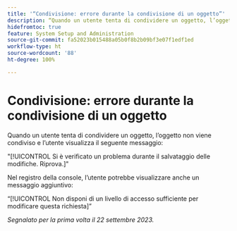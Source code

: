 ```yaml
---
title: '“Condivisione: errore durante la condivisione di un oggetto”'
description: “Quando un utente tenta di condividere un oggetto, l’oggetto non viene condiviso e l’utente visualizza un messaggio di errore.”
hidefromtoc: true
feature: System Setup and Administration
source-git-commit: fa52023b015488a05b0f8b2b09bf3e07f1edf1ed
workflow-type: ht
source-wordcount: '88'
ht-degree: 100%

---
```



# Condivisione: errore durante la condivisione di un oggetto

Quando un utente tenta di condividere un oggetto, l’oggetto non viene condiviso e l’utente visualizza il seguente messaggio:

&quot;[!UICONTROL Si è verificato un problema durante il salvataggio delle modifiche. Riprova.]&quot;

Nel registro della console, l’utente potrebbe visualizzare anche un messaggio aggiuntivo:

“[!UICONTROL Non disponi di un livello di accesso sufficiente per modificare questa richiesta]”

_Segnalato per la prima volta il 22 settembre 2023._


